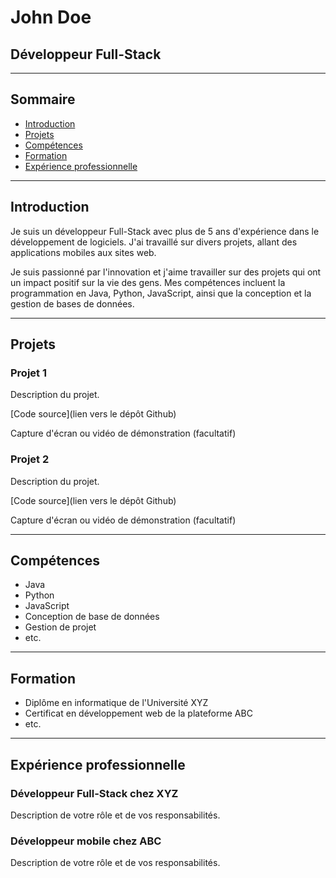 # John Doe

## Développeur Full-Stack

---

## Sommaire

- [Introduction](#introduction)
- [Projets](#projets)
- [Compétences](#compétences)
- [Formation](#formation)
- [Expérience professionnelle](#expérience-professionnelle)

---

## Introduction

Je suis un développeur Full-Stack avec plus de 5 ans d'expérience dans le développement de logiciels. J'ai travaillé sur divers projets, allant des applications mobiles aux sites web.

Je suis passionné par l'innovation et j'aime travailler sur des projets qui ont un impact positif sur la vie des gens. Mes compétences incluent la programmation en Java, Python, JavaScript, ainsi que la conception et la gestion de bases de données.

---

## Projets

### Projet 1

Description du projet.

[Code source](lien vers le dépôt Github)

Capture d'écran ou vidéo de démonstration (facultatif)

### Projet 2

Description du projet.

[Code source](lien vers le dépôt Github)

Capture d'écran ou vidéo de démonstration (facultatif)

---

## Compétences

- Java
- Python
- JavaScript
- Conception de base de données
- Gestion de projet
- etc.

---

## Formation

- Diplôme en informatique de l'Université XYZ
- Certificat en développement web de la plateforme ABC
- etc.

---

## Expérience professionnelle

### Développeur Full-Stack chez XYZ

Description de votre rôle et de vos responsabilités.

### Développeur mobile chez ABC

Description de votre rôle et de vos responsabilités.
